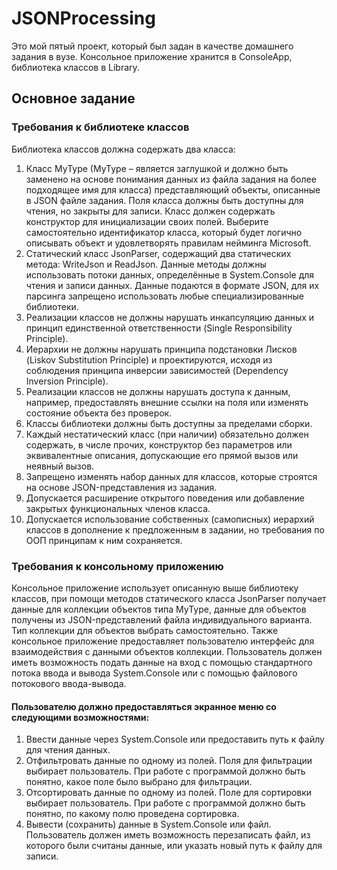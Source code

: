 # JSONProcessing
Это мой пятый проект, который был задан в качестве домашнего задания в вузе. Консольное приложение хранится в ConsoleApp, библиотека классов в Library.
## Основное задание
### Требования к библиотеке классов
Библиотека классов должна содержать два класса:
1) Класс MyType (MyType – является заглушкой и должно быть заменено на основе понимания данных из файла задания на более подходящее имя
для класса) представляющий объекты, описанные в JSON файле задания. Поля класса
должны быть доступны для чтения, но закрыты для записи. Класс должен содержать конструктор для инициализации своих полей. Выберите самостоятельно идентификатор
класса, который будет логично описывать объект и удовлетворять правилам нейминга Microsoft.
2) Статический класс JsonParser, содержащий два статических метода: WriteJson и ReadJson. Данные методы должны использовать потоки данных, определённые в
System.Console для чтения и записи данных. Данные подаются в формате JSON, для их парсинга запрещено использовать любые специализированные библиотеки.
3) Реализации классов не должны нарушать инкапсуляцию данных и принцип единственной ответственности (Single Responsibility Principle).
4) Иерархии не должны нарушать принципа подстановки Лисков (Liskov Substitution Principle) и проектируются, исходя из соблюдения принципа инверсии зависимостей (Dependency
Inversion Principle).
5) Реализации классов не должны нарушать доступа к данным, например, предоставлять внешние ссылки на поля или изменять состояние объекта без проверок.
6) Классы библиотеки должны быть доступны за пределами сборки.
7) Каждый нестатический класс (при наличии) обязательно должен содержать, в числе прочих, конструктор без параметров или эквивалентные описания, допускающие его прямой вызов
или неявный вызов.
8) Запрещено изменять набор данных для классов, которые строятся на основе JSON-представления из задания.
9) Допускается расширение открытого поведения или добавление закрытых функциональных членов класса.
10) Допускается использование собственных (самописных) иерархий классов в дополнение к предложенным в задании, но требования по ООП принципам к ним сохраняется.
### Требования к консольному приложению
Консольное приложение использует описанную выше библиотеку классов, при помощи методов
статического класса JsonParser получает данные для коллекции объектов типа MyType, данные
для объектов получены из JSON-представлений файла индивидуального варианта. Тип коллекции
для объектов выбрать самостоятельно.
Также консольное приложение предоставляет пользователю интерфейс для взаимодействия с
данными объектов коллекции. Пользователь должен иметь возможность подать данные на вход с
помощью стандартного потока ввода и вывода System.Console или с помощью файлового
потокового ввода-вывода.
#### Пользователю должно предоставляться экранное меню со следующими возможностями:
1. Ввести данные через System.Console или предоставить путь к файлу для чтения данных.
2. Отфильтровать данные по одному из полей. Поля для фильтрации выбирает пользователь.
При работе с программой должно быть понятно, какое поле было выбрано для фильтрации.
3. Отсортировать данные по одному из полей. Поле для сортировки выбирает пользователь.
При работе с программой должно быть понятно, по какому полю проведена сортировка.
4. Вывести (сохранить) данные в System.Console или файл. Пользователь должен иметь
возможность перезаписать файл, из которого были считаны данные, или указать новый путь
к файлу для записи.
